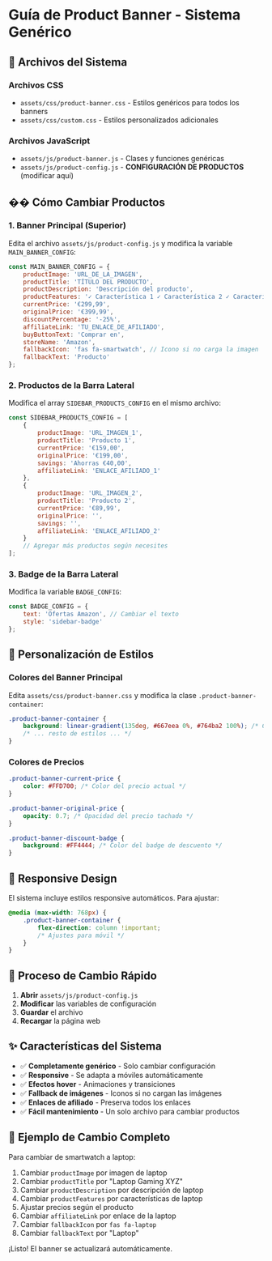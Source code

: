 # Guía de Product Banner - Sistema Genérico

## 📁 Archivos del Sistema

### Archivos CSS
- `assets/css/product-banner.css` - Estilos genéricos para todos los banners
- `assets/css/custom.css` - Estilos personalizados adicionales

### Archivos JavaScript
- `assets/js/product-banner.js` - Clases y funciones genéricas
- `assets/js/product-config.js` - **CONFIGURACIÓN DE PRODUCTOS** (modificar aquí)

## �� Cómo Cambiar Productos

### 1. Banner Principal (Superior)

Edita el archivo `assets/js/product-config.js` y modifica la variable `MAIN_BANNER_CONFIG`:

```javascript
const MAIN_BANNER_CONFIG = {
    productImage: 'URL_DE_LA_IMAGEN',
    productTitle: 'TÍTULO DEL PRODUCTO',
    productDescription: 'Descripción del producto',
    productFeatures: '✓ Característica 1 ✓ Característica 2 ✓ Característica 3',
    currentPrice: '€299,99',
    originalPrice: '€399,99',
    discountPercentage: '-25%',
    affiliateLink: 'TU_ENLACE_DE_AFILIADO',
    buyButtonText: 'Comprar en',
    storeName: 'Amazon',
    fallbackIcon: 'fas fa-smartwatch', // Icono si no carga la imagen
    fallbackText: 'Producto'
};
```

### 2. Productos de la Barra Lateral

Modifica el array `SIDEBAR_PRODUCTS_CONFIG` en el mismo archivo:

```javascript
const SIDEBAR_PRODUCTS_CONFIG = [
    {
        productImage: 'URL_IMAGEN_1',
        productTitle: 'Producto 1',
        currentPrice: '€159,00',
        originalPrice: '€199,00',
        savings: 'Ahorras €40,00',
        affiliateLink: 'ENLACE_AFILIADO_1'
    },
    {
        productImage: 'URL_IMAGEN_2',
        productTitle: 'Producto 2',
        currentPrice: '€89,99',
        originalPrice: '',
        savings: '',
        affiliateLink: 'ENLACE_AFILIADO_2'
    }
    // Agregar más productos según necesites
];
```

### 3. Badge de la Barra Lateral

Modifica la variable `BADGE_CONFIG`:

```javascript
const BADGE_CONFIG = {
    text: 'Ofertas Amazon', // Cambiar el texto
    style: 'sidebar-badge'
};
```

## 🎨 Personalización de Estilos

### Colores del Banner Principal
Edita `assets/css/product-banner.css` y modifica la clase `.product-banner-container`:

```css
.product-banner-container {
    background: linear-gradient(135deg, #667eea 0%, #764ba2 100%); /* Cambiar colores */
    /* ... resto de estilos ... */
}
```

### Colores de Precios
```css
.product-banner-current-price {
    color: #FFD700; /* Color del precio actual */
}

.product-banner-original-price {
    opacity: 0.7; /* Opacidad del precio tachado */
}

.product-banner-discount-badge {
    background: #FF4444; /* Color del badge de descuento */
}
```

## 📱 Responsive Design

El sistema incluye estilos responsive automáticos. Para ajustar:

```css
@media (max-width: 768px) {
    .product-banner-container {
        flex-direction: column !important;
        /* Ajustes para móvil */
    }
}
```

## 🔄 Proceso de Cambio Rápido

1. **Abrir** `assets/js/product-config.js`
2. **Modificar** las variables de configuración
3. **Guardar** el archivo
4. **Recargar** la página web

## ✨ Características del Sistema

- ✅ **Completamente genérico** - Solo cambiar configuración
- ✅ **Responsive** - Se adapta a móviles automáticamente
- ✅ **Efectos hover** - Animaciones y transiciones
- ✅ **Fallback de imágenes** - Iconos si no cargan las imágenes
- ✅ **Enlaces de afiliado** - Preserva todos los enlaces
- ✅ **Fácil mantenimiento** - Un solo archivo para cambiar productos

## 🚀 Ejemplo de Cambio Completo

Para cambiar de smartwatch a laptop:

1. Cambiar `productImage` por imagen de laptop
2. Cambiar `productTitle` por "Laptop Gaming XYZ"
3. Cambiar `productDescription` por descripción de laptop
4. Cambiar `productFeatures` por características de laptop
5. Ajustar precios según el producto
6. Cambiar `affiliateLink` por enlace de la laptop
7. Cambiar `fallbackIcon` por `fas fa-laptop`
8. Cambiar `fallbackText` por "Laptop"

¡Listo! El banner se actualizará automáticamente.

